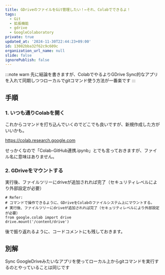 ```yaml
---
title: GDriveのファイルをGit管理したい！←それ、Colabでできるよ！
tags:
  - Git
  - 拡張機能
  - gdrive
  - GoogleColaboratory
private: true
updated_at: '2024-11-30T22:44:23+09:00'
id: 13082bba32f62c9c609c
organization_url_name: null
slide: false
ignorePublish: false
---
```

:::note warn
先に結論を書きますが、ColabでやるよりGDrive Sync的なアプリを入れて同期しつつローカルでgitコマンド使う方法が一番楽です
:::

## 手順
### 1. いつも通りColabを開く
これからコマンドを打ち込んでいくのでどこでも良いですが、新規作成した方がいいかも。

https://colab.research.google.com

せっかくなので「Colab-GitHub連携.ipynb」とでも言っておきますが、ファイル名に意味はありません。

### 2. GDriveをマウントする
実行後、ファイルツリーにdriveが追加されれば完了（セキュリティレベルにより外部設定が必要）

```
# Refer: 
# コマンドで操作できるように、GDriveをColabのファイルシステム上にマウントする。
# 実行後、ファイルツリーにdriveが追加されれば完了（セキュリティレベルにより外部設定が必要）
from google.colab import drive
drive.mount('/content/drive')
```

後で振り返れるように、コードコメントにも残しておきます。

## 

## 別解
Sync GoogleDriveみたいなアプリを使ってローカル上からgitコマンドを実行するのとやっていることは同じです

